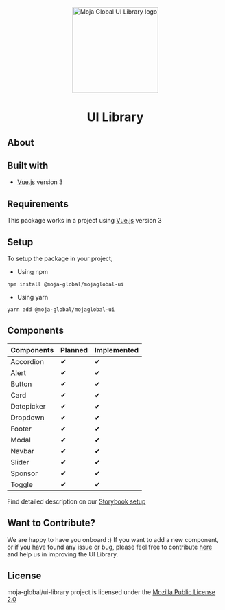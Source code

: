 <div align="center">
<img src="https://moja.global/wp-content/uploads/2021/03/Asset-66@4x.png" alt="Moja Global UI Library logo" height ="auto" width="200" /> 

<br />

<h1 align="center">UI Library</h1>

 
 </div>

## About 
  
## Built with

- [Vue.js](https://vuejs.org/) version 3

## Requirements 
This package works in a project using [Vue.js](https://vuejs.org/) version 3

## Setup

To setup the package in your project, 
- Using npm 
``` 
npm install @moja-global/mojaglobal-ui
```
- Using yarn
```
yarn add @moja-global/mojaglobal-ui
```

## Components 

| Components | Planned | Implemented |
|------------|---------|------------ |
| Accordion  | ✔       |         ✔  |
| Alert      | ✔       |         ✔  |
| Button     | ✔       |         ✔  |
| Card       | ✔       |         ✔  | 
| Datepicker | ✔       |         ✔  |
| Dropdown   | ✔       |         ✔  |
| Footer     | ✔       |         ✔  | 
| Modal      | ✔       |         ✔  |
| Navbar     | ✔       |         ✔  |
| Slider     | ✔       |         ✔  |
| Sponsor    | ✔       |         ✔  | 
| Toggle     | ✔       |         ✔  |
 
Find detailed description on our [Storybook setup](https://ui-library-au5vxcs10-moja-global.vercel.app/?path=/story/example-accordion--primary)



  
## Want to Contribute? 
We are happy to have you onboard :) 
If you want to add a new component, or if you have found any issue or bug, please feel free to contribute [here](https://github.com/moja-global/ui-library) and help us in improving the UI Library. 
   
## License

moja-global/ui-library project is licensed under the [Mozilla Public License 2.0](https://github.com/moja-global/ui-library/blob/main/LICENSE)


